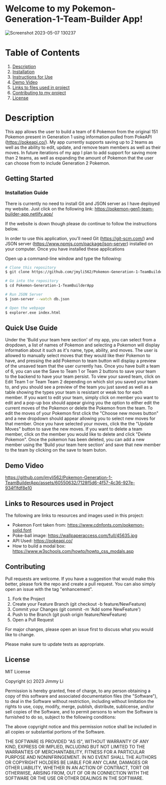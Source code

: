 # Welcome to my Pokemon-Generation-1-Team-Builder App!
![Screenshot 2023-05-07 130237](https://github.com/jmyli562/Pokemon-Generation-1-TeamBuilderApp/assets/60550632/941776ba-93ff-4d29-ab74-34724f28924f)

# Table of Contents  
1. [Description](#description)  
2. [Installation](#installation) 
3. [Instructions for Use](#instructions)
4. [Demo Video](#video)
5. [Links to files used in project](#links)
6. [Contributing to my project](#contributing)
7. [License](#license)


# Description <a name = "description"></a>
This app allows the user to build a team of 6 Pokemon from the original 151 Pokemon present in Generation 1 using information pulled from PokeAPI (https://pokeapi.co/). My app currently supports saving up to 2 teams as well as the ability to edit, update, and remove team members as well as their moves. In future iterations of my app I plan to add support for saving more than 2 teams, as well as expanding the amount of Pokemon that the user can choose from to include Generation 2 Pokemon.

## Getting Started

### Installation Guide <a name = "installation"></a>

There is currently no need to install Git and JSON server as I have deployed my website. Just click on the following link: https://pokemon-gen1-team-builder-app.netlify.app/

If the website is down though please do continue to follow the instructions below.

In order to use this application, you'll need Git (https://git-scm.com/) and JSON server (https://www.npmjs.com/package/json-server) installed on your computer. 
Once you have installed these applications

Open up a command-line window and type the following:
```bash
# Clone this repository
$ git clone https://github.com/jmyli562/Pokemon-Generation-1-TeamBuilderApp.git

# Go into the repository
$ cd Pokemon-Generation-1-TeamBuilderApp

# Run JSON Server
$ json-server --watch db.json

# Open the webpage
$ explorer.exe index.html
```
## Quick Use Guide <a name = "instructions"></a>
Under the 'Build your team here section' of my app, you can select from a dropdown, a list of names of Pokemon and selecting a Pokemon will display information about it such as it's name, type, ability, and moves. The user is allowed to manually select moves that they would like their Pokemon to have, and pressing the add Pokemon to team button will display a preview of the unsaved team that the user currently has. Once you have built a team of 6, you can use the Save to Team 1 or Team 2 buttons to save your team to the backend to have your team persist. To view your saved team, click on Edit Team 1 or Team Team 2 depending on which slot you saved your team to, and you should see a preview of the team you just saved as well as a table showing the types your team is resistant or weak too for each member. If you want to edit your team, simply click on member you want to edit and a pop-up box should appear giving you the option to either edit the current moves of the Pokemon or delete the Pokemon from the team. To edit the moves of your Pokemon first click the "Choose new moves button" and a new dropdown should appear allowing you to select new moves for that member. Once you have selected your moves, click the the "Update Moves" button to save the new moves. If you want to delete a team member, click on the member you would like to delete and click "Delete Pokemon". Once the pokemon has been deleted, you can add a new member using the 'Build your team here section' and save that new member to the team by clicking on the save to team buton.

## Demo Video <a name = "video"></a>

https://github.com/jmyli562/Pokemon-Generation-1-TeamBuilderApp/assets/60550632/7128f5d6-4f57-4c36-927e-934f1fdf8e10

## Links to Resources used in Project <a name = "links"></a>
The following are links to resources and images used in this project:

* Pokemon Font taken from: https://www.cdnfonts.com/pokemon-solid.font
* Poke-ball image: https://wallpaperaccess.com/full/45635.jpg
* API Used: https://pokeapi.co/
* How to build a modal box: https://www.w3schools.com/howto/howto_css_modals.asp

## Contributing <a name = "contributing"></a>

Pull requests are welcome. If you have a suggestion that would make this better, please fork the repo and create a pull request. You can also simply open an issue with the tag "enhancement".
1) Fork the Project
2) Create your Feature Branch (git checkout -b feature/NewFeature)
3) Commit your Changes (git commit -m 'Add some NewFeature')
4) Push to the Branch (git push origin feature/NewFeature)
5) Open a Pull Request

For major changes, please open an issue first
to discuss what you would like to change.

Please make sure to update tests as appropriate.

## License <a name = "license"></a>
MIT License

Copyright (c) 2023 Jimmy Li

Permission is hereby granted, free of charge, to any person obtaining a copy
of this software and associated documentation files (the "Software"), to deal
in the Software without restriction, including without limitation the rights
to use, copy, modify, merge, publish, distribute, sublicense, and/or sell
copies of the Software, and to permit persons to whom the Software is
furnished to do so, subject to the following conditions:

The above copyright notice and this permission notice shall be included in all
copies or substantial portions of the Software.

THE SOFTWARE IS PROVIDED "AS IS", WITHOUT WARRANTY OF ANY KIND, EXPRESS OR
IMPLIED, INCLUDING BUT NOT LIMITED TO THE WARRANTIES OF MERCHANTABILITY,
FITNESS FOR A PARTICULAR PURPOSE AND NONINFRINGEMENT. IN NO EVENT SHALL THE
AUTHORS OR COPYRIGHT HOLDERS BE LIABLE FOR ANY CLAIM, DAMAGES OR OTHER
LIABILITY, WHETHER IN AN ACTION OF CONTRACT, TORT OR OTHERWISE, ARISING FROM,
OUT OF OR IN CONNECTION WITH THE SOFTWARE OR THE USE OR OTHER DEALINGS IN THE
SOFTWARE.
